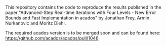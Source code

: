 This repository contains the code to reproduce the results published in the paper
"Advanced-Step Real-time Iterations with Four Levels - New Error Bounds and Fast Implementation in acados" by Jonathan Frey, Armin Nurkanovic and Moritz Diehl.

The required acados version is to be merged soon and can be found here:
https://github.com/acados/acados/pull/1046
